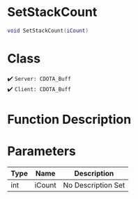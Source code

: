 # SetStackCount
```lua
void SetStackCount(iCount)
```
# Class
✔️ `Server: CDOTA_Buff`  
✔️ `Client: CDOTA_Buff`  

# Function Description

# Parameters
Type|Name|Description
--|--|--
int|iCount|No Description Set
